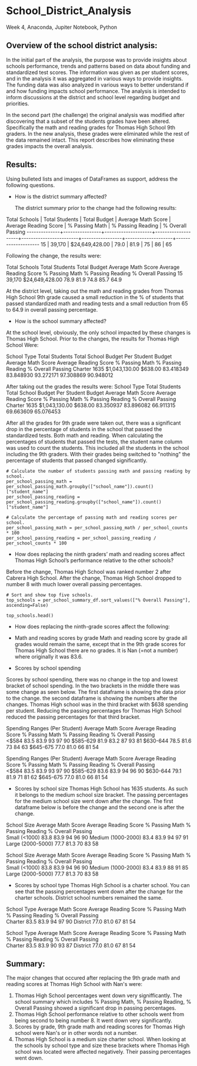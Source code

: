 # School_District_Analysis
Week 4, Anaconda, Jupiter Notebook, Python

## Overview of the school district analysis: 
In the initial part of the analysis, the purpose was to provide insights about schools performance, trends and patterns based on data about funding and standardized test scores. The information was given as per student scores, and in the analysis it was aggregated in various ways to provide insights. The funding data was also analyzed in various ways to better understand if and how funding impacts school performance. The analysis is intended to inform discussions at the district and school level regarding budget and priorities. 

In the second part (the challenge) the original analysis was modified after discovering that a subset of the students grades have been altered. Specifically the math and reading grades for Thomas High School 9th graders. In the new analysis, these grades were eliminated while the rest of the data remained intact. This report describes how eliminating these grades impacts the overall analysis. 

## Results: 
Using bulleted lists and images of DataFrames as support, address the following questions.

- How is the district summary affected?

    The district summary prior to the change had the following results:


Total Schools |	Total Students |	Total Budget	| Average Math Score |	Average Reading Score |	% Passing Math	| % Passing Reading |	% Overall Passing
--------------+----------------+--------------------+--------------------+------------------------+-----------------+--------------------+--------------------
15		      |  39,170		   |  $24,649,428.00	| 79.0			     |  81.9			      |  75		        |  86			     |   65

Following the change, the results were:

Total Schools	Total Students	Total Budget	Average Math Score	Average Reading Score	% Passing Math	% Passing Reading	% Overall Passing
15	            39,170	        $24,649,428.00	78.9	            81.9	                74.8	        85.7	            64.9

At the district level, taking out the math and reading grades from Thomas High School 9th grade caused a small reduction in the % of students that passed standardized math and reading tests and a small reduction from 65 to 64.9 in overall passing percentage.

- How is the school summary affected?

At the school level, obviously, the only school impacted by these changes is Thomas High School. Prior to the changes, the results for Thomas High School Were:

School Type	Total Students	Total School Budget	Per Student Budget	Average Math Score	Average Reading Score	% Passing Math	% Passing Reading	% Overall Passing
Charter	    1635	        $1,043,130.00	    $638.00	            83.418349	        83.848930	            93.272171	    97.308869	        90.948012

After taking out the grades the results were:
School Type	Total Students	Total School Budget	Per Student Budget	Average Math Score	Average Reading Score	% Passing Math	% Passing Reading	% Overall Passing
Charter	    1635	        $1,043,130.00	    $638.00	            83.350937	        83.896082	            66.911315	    69.663609	        65.076453

After all the grades for 9th grade were taken out, there was a significant drop in the percentage of students in the school that passed the standardized tests. Both math and reading. When calculating the percentages of students that passed the tests, the student name column was used to count the students. This included all the students in the school including the 9th graders. With their grades being switched to "nothing" the percentage of students that passed changed significantly. 
```
# Calculate the number of students passing math and passing reading by school.
per_school_passing_math = per_school_passing_math.groupby(["school_name"]).count()["student_name"]
per_school_passing_reading = per_school_passing_reading.groupby(["school_name"]).count()["student_name"]

# Calculate the percentage of passing math and reading scores per school.
per_school_passing_math = per_school_passing_math / per_school_counts * 100
per_school_passing_reading = per_school_passing_reading / per_school_counts * 100

```

- How does replacing the ninth graders’ math and reading scores affect Thomas High School’s performance relative to the other schools?

Before the change, Thomas High School was ranked number 2 after Cabrera High School. After the change, Thomas High School dropped to number 8 with much lower overall passing percentages. 

```
# Sort and show top five schools.
top_schools = per_school_summary_df.sort_values(["% Overall Passing"], ascending=False)

top_schools.head()
```

- How does replacing the ninth-grade scores affect the following:
- Math and reading scores by grade
Math and reading score by grade all grades would remain the same, except that in the 9th grade scores for Thomas High School there are no grades. It is Nan (=not a number) where originally it was 83.6.

- Scores by school spending

Scores by school spending, there was no change in the top and lowest bracket of school spending. In the two brackets in the middle there was some change as seen below. The first dataframe is showing the data prior to the change. the second dataframe is showing the numbers after the changes. Thomas High school was in the third bracket with $638 spending per student. Reducing the passing percentages for Thomas High School reduced the passing percentages for that third bracket. 

Spending Ranges (Per Student)	Average Math Score	Average Reading Score	% Passing Math	% Passing Reading	% Overall Passing				
<$584	                        83.5	            83.9	                93	            97	                90
$585-629	                    81.9	            83.2	                87	            93	                81
$630-644	                    78.5	            81.6	                73	            84	                63
$645-675	                    77.0	            81.0	                66	            81	                54



Spending Ranges (Per Student)	Average Math Score	Average Reading Score	% Passing Math	% Passing Reading	% Overall Passing				
<$584	                        83.5	            83.9	                93	            97	                90
$585-629	                    83.6	            83.9	                94	            96	                90
$630-644	                    79.1	            81.9	                71	            81	                62
$645-675	                    77.0	            81.0	                66	            81	                54



- Scores by school size
Thomas High School has 1635 students. As such it belongs to the medium school size bracket. The passing percentages for the medium school size went down after the change. The first dataframe below is before the change and the second one is after the change. 


School Size		        	Average Math Score	Average Reading Score	% Passing Math	% Passing Reading	% Overall Passing			
Small (<1000)	            83.8	            83.9	                94	            96	                90
Medium (1000-2000)	        83.4	            83.9	                94	            97	                91
Large (2000-5000)	        77.7	            81.3	                70	            83	                58




School Size		            Average Math Score	Average Reading Score	% Passing Math	% Passing Reading	% Overall Passing			
Small (<1000)	            83.8	            83.9	                94	            96	                90
Medium (1000-2000)	        83.4	            83.9	                88	            91	                85
Large (2000-5000)	        77.7	            81.3	                70	            83	                58



- Scores by school type
Thomas High School is a charter school. You can see that the passing percentages went down after the change for the charter schools. District school numbers remained the same. 

School Type		Average Math Score	Average Reading Score	% Passing Math	% Passing Reading	% Overall Passing			
Charter	        83.5	            83.9	                94	            97	                90
District	    77.0	            81.0	                67	            81	                54



School Type	    Average Math Score	Average Reading Score	% Passing Math	% Passing Reading	% Overall Passing				
Charter	        83.5	            83.9	                90	            93	                87
District	    77.0	            81.0	                67	            81	                54

## Summary: 
The major changes that occured after replacing the 9th grade math and reading scores at Thomas High School with Nan's were:
1. Thomas High School percentages went down very signifficantly. The school summary which includes % Passing Math, % Passing Reading, % Overall Passing showed a significant drop in passing percentages. 
2. Thomas High School performance relative to other schools went from being second to being number 8. It went down very significantly. 
3. Scores by grade, 9th grade math and reading scores for Thomas High school were Nan's or in other words not a number. 
4. Thomas High School is a medium size charter school. When looking at the schools by school type and size these brackets where Thomas High school was located were affected negatively. Their passing percentages went down. 






